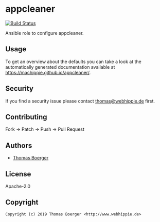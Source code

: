 # appcleaner

[![Build Status](https://cloud.drone.io/api/badges/machippie/appcleaner/status.svg)](https://cloud.drone.io/machippie/appcleaner)

Ansible role to configure appcleaner.

## Usage

To get an overview about the defaults you can take a look at the automatically generated documentation available at https://machippie.github.io/appcleaner/.

## Security

If you find a security issue please contact thomas@webhippie.de first.


## Contributing

Fork -> Patch -> Push -> Pull Request


## Authors

* [Thomas Boerger](https://github.com/tboerger)


## License

Apache-2.0


## Copyright

```
Copyright (c) 2019 Thomas Boerger <http://www.webhippie.de>
```
